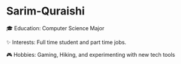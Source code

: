 # Sarim-Quraishi

🎓 Education: Computer Science Major

✨ Interests: Full time student and part time jobs.

🎮 Hobbies: Gaming, Hiking, and experimenting with new tech tools
